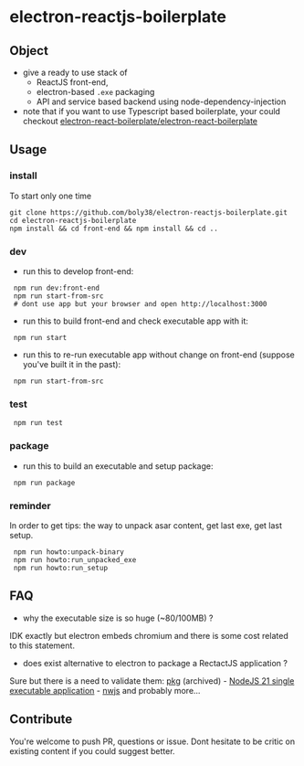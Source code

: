 # electron-reactjs-boilerplate

## Object
- give a ready to use stack of 
    - ReactJS front-end, 
    - electron-based `.exe` packaging
    - API and service based backend using node-dependency-injection
- note that if you want to use Typescript based boilerplate, 
  your could checkout [electron-react-boilerplate/electron-react-boilerplate](https://github.com/electron-react-boilerplate/electron-react-boilerplate)


## Usage
### install

To start only one time
````
git clone https://github.com/boly38/electron-reactjs-boilerplate.git
cd electron-reactjs-boilerplate
npm install && cd front-end && npm install && cd ..
````

### dev
- run this to develop front-end:
````
 npm run dev:front-end
 npm run start-from-src
 # dont use app but your browser and open http://localhost:3000
````

- run this to build front-end and check executable app with it:
````
 npm run start
````

- run this to re-run executable app without change on front-end (suppose you've built it in the past):
````
 npm run start-from-src
````
### test
````
 npm run test
````

### package
- run this to build an executable and setup package:
````
 npm run package
````

### reminder
In order to get tips: the way to unpack asar content, get last exe, get last setup. 
````
 npm run howto:unpack-binary
 npm run howto:run_unpacked_exe
 npm run howto:run_setup
````

## FAQ

- why the executable size is so huge (~80/100MB) ?

IDK exactly but electron embeds chromium and there is some cost related to this statement.

- does exist alternative to electron to package a RectactJS application ?

Sure but there is a need to validate them: [pkg](https://github.com/vercel/pkg) (archived) - [NodeJS 21 single executable application](https://nodejs.org/api/single-executable-applications.html) - [nwjs](https://github.com/nwjs/nw.js) and probably more...


## Contribute

You're welcome to push PR, questions or issue. Dont hesitate to be critic on existing content if you could suggest better.